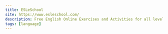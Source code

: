 ```yaml
---
title: ESLeSchool
site: https://www.esleschool.com/
description: Free English Online Exercises and Activities for all levels
tags: [language]
---
```

